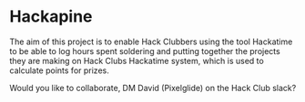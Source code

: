 # Hackapine

The aim of this project is to enable Hack Clubbers using the tool Hackatime to be able to log hours spent soldering and putting together the projects they are making on Hack Clubs Hackatime system, which is used to calculate points for prizes.

Would you like to collaborate, DM David (Pixelglide) on the Hack Club slack?

